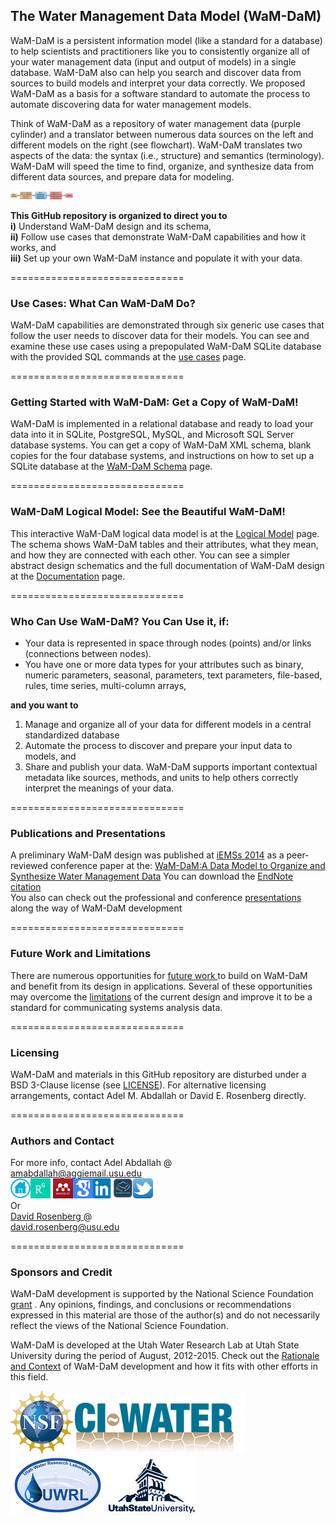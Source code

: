 ## The Water Management Data Model (WaM-DaM)

WaM-DaM is a persistent information model (like a standard for a database) to help scientists and practitioners like you to consistently organize all of your water management data (input and output of models) in a single database. WaM-DaM also can help you search and discover data from sources to build models and interpret your data correctly. We proposed WaM-DaM as a basis for a software standard to automate the process to automate discovering data for water management models.    

Think of WaM-DaM as a repository of water management data (purple cylinder) and a translator between numerous data sources on the left and different models on the right (see flowchart). WaM-DaM translates two aspects of the data: the syntax (i.e., structure) and semantics (terminology). WaM-DaM will speed the time to find, organize, and synthesize data from different data sources, and prepare data for modeling.   

<img src="https://github.com/amabdallah/WaM-DaM/blob/master/01Documentation/01Design/WaM-DaM_workflow.jpg" alt="Drawing" style="width: 100px;"/>     

**This GitHub repository is organized to direct you to**   
**i)** Understand WaM-DaM design and its schema,    
**ii)** Follow use cases that demonstrate WaM-DaM capabilities and how it works, and    
**iii)** Set up your own WaM-DaM instance and populate it with your data.    

==============================
### Use Cases: What Can WaM-DaM Do?      
WaM-DaM capabilities are demonstrated through six generic use cases that follow the user needs to discover data for their models. You can see and examine these use cases using a prepopulated WaM-DaM SQLite database with the provided SQL commands at the <a href="https://github.com/amabdallah/WaM-DaM/tree/master/02UseCases" target="_blank">use cases</a> page.     


==============================
### Getting Started with WaM-DaM: Get a Copy of WaM-DaM!    
WaM-DaM is implemented in a relational database and ready to load your data into it in SQLite, PostgreSQL, MySQL, and Microsoft SQL Server database systems. You can get a copy of WaM-DaM XML schema, blank copies for the four database systems, and instructions on how to set up a SQLite database at the <a href="https://github.com/amabdallah/WaM-DaM/tree/master/03WaM-DaM_Schema" target="_blank">WaM-DaM Schema</a> page.    


==============================
### WaM-DaM Logical Model: See the Beautiful WaM-DaM!    
This interactive WaM-DaM logical data model is at the <a href="http://amabdallah.github.io/WaM-DaM/diagrams/Full.html" target="_blank">Logical Model</a> page. The schema shows WaM-DaM tables and their attributes, what they mean, and how they are connected with each other. You can see a simpler abstract design schematics and the full documentation of WaM-DaM design at the <a href="https://github.com/amabdallah/WaM-DaM/tree/master/01Documentation" target="_blank">Documentation</a> page.   


==============================
### Who Can Use WaM-DaM? You Can Use it, if:   
*	Your data is represented in space through nodes (points) and/or links (connections between nodes).
*	You have one or more data types for your attributes such as binary, numeric parameters, seasonal, parameters, text parameters, file-based, rules, time series,  multi-column arrays,    

**and you want to**   

1.	Manage and organize all of your data for different models in a central standardized database
2.	Automate the process to discover and prepare your input data to models, and  
3.	Share and publish your data. WaM-DaM supports important contextual metadata like sources, methods, and units to help others correctly interpret the meanings of your data. 


==============================
### Publications and Presentations 
A preliminary WaM-DaM design was published at <a href="http://www.iemss.org/sites/iemss2014/" target="_blank">iEMSs 2014</a> as a peer-reviewed conference paper at the:
<a href="http://www.iemss.org/sites/iemss2014/papers/iemss2014_submission_406.pdf" target="_blank">WaM-DaM:A Data Model to Organize and Synthesize Water Management Data</a> You can download the <a href="https://github.com/amabdallah/WaM-DaM/blob/master/01Documentation/04Presentations/Files/WaMDaM_AbdallahRosenberg.enw" target="_blank">EndNote citation </a>       
You also can check out the professional and conference
<a href="https://github.com/amabdallah/WaM-DaM/blob/master/01Documentation/04Presentations/ReadMe.md" target="_blank">presentations</a> along the way of WaM-DaM development 


==============================
### Future Work and Limitations 
There are numerous opportunities for <a href="https://github.com/amabdallah/WaM-DaM/blob/master/01Documentation/03Limitations_FutureWork/Future_Work.md" target="_blank">future work </a> to build on WaM-DaM and benefit from its design in applications. Several of these opportunities may overcome the <a href="https://github.com/amabdallah/WaM-DaM/blob/master/01Documentation/03Limitations_FutureWork/Limitations.md" target="_blank">limitations</a> of the current design and improve it to be a standard for communicating systems analysis data.


==============================
### Licensing
WaM-DaM and materials in this GitHub repository are disturbed under a BSD 3-Clause license (see           [LICENSE](https://github.com/amabdallah/WaM-DaM/blob/master/LICENSE.md)). 
For alternative licensing arrangements, contact Adel M. Abdallah or David E. Rosenberg directly.    


==============================
### Authors and Contact
For more info, contact Adel Abdallah @       
amabdallah@aggiemail.usu.edu    
<a  href="http://www.engr.usu.edu/cee/faculty/derosenberg/students.htm" target="_blank"><img 
src="https://github.com/amabdallah/WaM-DaM/blob/master/01Documentation/01Design/Icons/Home.png"/></a><a href="https://www.researchgate.net/profile/Adel_Abdallah4/" target="_blank"><img src="https://github.com/amabdallah/WaM-DaM/blob/master/01Documentation/01Design/Icons/ResearchGate.png"/></a> <a href="http://www.mendeley.com/profiles/adel-abdallah2/" target="_blank"><img src="https://github.com/amabdallah/WaM-DaM/blob/master/01Documentation/01Design/Icons/mendeley.png"/></a><a href="http://scholar.google.com/citations?user=l5SLhK8AAAAJ&hl=en" target="_blank"><img 
src="https://github.com/amabdallah/WaM-DaM/blob/master/01Documentation/01Design/Icons/GoogleScholar.png" /></a><a href="https://www.linkedin.com/in/adelmabdallah" target="_blank" target="_blank"><img 
src="https://github.com/amabdallah/WaM-DaM/blob/master/01Documentation/01Design/Icons/Linkedin.png"/></a><a href="https://usu.academia.edu/AdelMAbdallah" target="_blank"><img 
src="https://github.com/amabdallah/WaM-DaM/blob/master/01Documentation/01Design/Icons/Academia.png"/></a><a  href="https://twitter.com/AdelMAbdallah" target="_blank"><img 
src="https://github.com/amabdallah/WaM-DaM/blob/master/01Documentation/01Design/Icons/Twitter.png"/></a>    
Or    
<a href="http://www.engr.usu.edu/cee/faculty/derosenberg/" target="_blank"> David Rosenberg </a> @    
david.rosenberg@usu.edu


==============================
### Sponsors and Credit 
WaM-DaM development is supported by the National Science Foundation <a href="http://www.nsf.gov/awardsearch/showAward?AWD_ID=1135482" target="_blank">grant</a> . Any opinions, findings, and conclusions or recommendations expressed in this material are those of the author(s) and do not necessarily reflect the views of the National Science Foundation.    

WaM-DaM is developed at the Utah Water Research Lab at Utah State University during the period of August, 2012-2015. Check out the <a href="https://github.com/amabdallah/WaM-DaM/blob/master/01Documentation/01Design/Rationale_Context.md" target="_blank">Rationale and Context</a> of WaM-DaM development and how it fits with other efforts in this field.  


<a  href="http://www.nsf.gov/awardsearch/showAward?AWD_ID=1135482&HistoricalAwards=false" target="_blank"><img src="https://github.com/amabdallah/WaM-DaM/blob/master/01Documentation/01Design/Icons/nsf1v.jpg"/></a><a  href="http://ci-water.org/" target="_blank"><img src="https://github.com/amabdallah/WaM-DaM/blob/master/01Documentation/01Design/Icons/ciwater.png"/></a><a  href="http://uwrl.usu.edu/" target="_blank"><img src="https://github.com/amabdallah/WaM-DaM/blob/master/01Documentation/01Design/Icons/uwrl.png"/></a><a  href="http://www.usu.edu/" target="_blank"><img src="https://github.com/amabdallah/WaM-DaM/blob/master/01Documentation/01Design/Icons/usu.jpg"/></a> 

